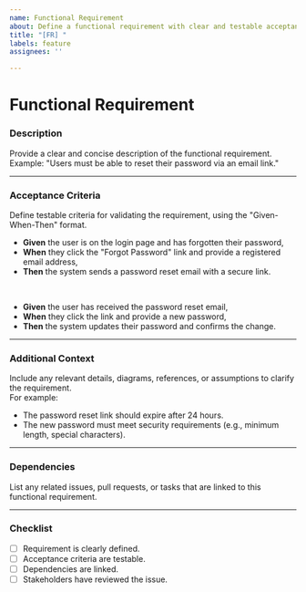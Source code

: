 ```yaml
---
name: Functional Requirement
about: Define a functional requirement with clear and testable acceptance criteria.
title: "[FR] "
labels: feature
assignees: ''

---
```


# Functional Requirement

### **Description**
Provide a clear and concise description of the functional requirement.  
Example: "Users must be able to reset their password via an email link."

---

### **Acceptance Criteria**
Define testable criteria for validating the requirement, using the "Given-When-Then" format.

- **Given** the user is on the login page and has forgotten their password,  
- **When** they click the "Forgot Password" link and provide a registered email address,  
- **Then** the system sends a password reset email with a secure link.

<br>

- **Given** the user has received the password reset email,  
- **When** they click the link and provide a new password,  
- **Then** the system updates their password and confirms the change.

---

### **Additional Context**
Include any relevant details, diagrams, references, or assumptions to clarify the requirement.  
For example:
- The password reset link should expire after 24 hours.
- The new password must meet security requirements (e.g., minimum length, special characters).

---

### **Dependencies**
List any related issues, pull requests, or tasks that are linked to this functional requirement.

---

### **Checklist**
- [ ] Requirement is clearly defined.
- [ ] Acceptance criteria are testable.
- [ ] Dependencies are linked.
- [ ] Stakeholders have reviewed the issue.
